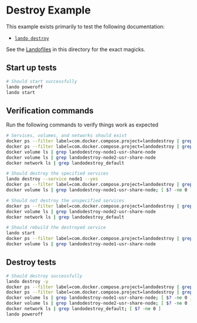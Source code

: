 # Destroy Example

This example exists primarily to test the following documentation:

* [`lando destroy`](https://docs.lando.dev/cli/destroy.html)

See the [Landofiles](https://docs.lando.dev/config/lando.html) in this directory for the exact magicks.

## Start up tests

```bash
# Should start successfully
lando poweroff
lando start
```

## Verification commands

Run the following commands to verify things work as expected

```bash
# Services, volumes, and networks should exist
docker ps --filter label=com.docker.compose.project=landodestroy | grep landodestroy_node1_1
docker ps --filter label=com.docker.compose.project=landodestroy | grep landodestroy_node2_1
docker volume ls | grep landodestroy-node1-usr-share-node
docker volume ls | grep landodestroy-node2-usr-share-node
docker network ls | grep landodestroy_default

# Should destroy the specified services
lando destroy --service node1 --yes
docker ps --filter label=com.docker.compose.project=landodestroy | grep landodestroy_node1_1; [ $? -ne 0 ]
docker volume ls | grep landodestroy-node1-usr-share-node; [ $? -ne 0 ]

# Should not destroy the unspecified services
docker ps --filter label=com.docker.compose.project=landodestroy | grep landodestroy_node2_1
docker volume ls | grep landodestroy-node2-usr-share-node
docker network ls | grep landodestroy_default

# Should rebuild the destroyed service
lando start
docker ps --filter label=com.docker.compose.project=landodestroy | grep landodestroy_node1_1
docker volume ls | grep landodestroy-node1-usr-share-node
```

## Destroy tests

```bash
# Should destroy successfully
lando destroy -y
docker ps --filter label=com.docker.compose.project=landodestroy | grep landodestroy_node1_1; [ $? -ne 0 ]
docker ps --filter label=com.docker.compose.project=landodestroy | grep landodestroy_node2_1; [ $? -ne 0 ]
docker volume ls | grep landodestroy-node1-usr-share-node; [ $? -ne 0 ]
docker volume ls | grep landodestroy-node2-usr-share-node; [ $? -ne 0 ]
docker network ls | grep landodestroy_default; [ $? -ne 0 ]
lando poweroff
```
